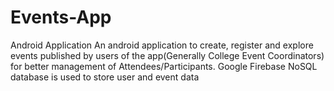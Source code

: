 # Events-App
Android Application
An android application to create, register and explore events published by users of the app(Generally College Event Coordinators) for better management of Attendees/Participants.
Google Firebase NoSQL database is used to store user and event data
